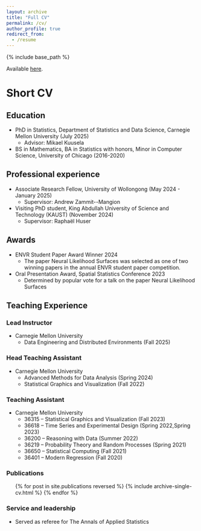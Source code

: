 ```yaml
---
layout: archive
title: "Full CV"
permalink: /cv/
author_profile: true
redirect_from:
  - /resume
---
```


{% include base_path %}

Available [here](../files/CV_JW.pdf).

# Short CV

## Education
* PhD in Statistics, Department of Statistics and Data Science, Carnegie Mellon University (July 2025)
  * Advisor: Mikael Kuusela
* BS in Mathematics, BA in Statistics with honors, Minor in Computer Science, University of Chicago (2016-2020)

## Professional experience
* Associate Research Fellow, University of Wollongong (May 2024 - January 2025) 
  * Supervisor: Andrew Zammit--Mangion
* Visiting PhD student, King Abdullah University of Science and Technology (KAUST) (November 2024) 
  * Supervisor: Raphaël Huser

## Awards
* ENVR Student Paper Award Winner 2024
  * The paper Neural Likelihood Surfaces was selected as one of two winning papers in the annual ENVR student paper competition.
* Oral Presentation Award, Spatial Statistics Conference 2023
  * Determined by popular vote for a talk on the paper Neural Likelihood Surfaces


## Teaching Experience

### Lead Instructor

* Carnegie Mellon University
  * Data Engineering and Distributed Environments (Fall 2025)

### Head Teaching Assistant

* Carnegie Mellon University
  * Advanced Methods for Data Analysis (Spring 2024)
  * Statistical Graphics and Visualization (Fall 2022)

### Teaching Assistant

* Carnegie Mellon University
  * 36315 – Statistical Graphics and Visualization (Fall 2023)
  * 36618 – Time Series and Experimental Design (Spring 2022,Spring 2023)
  * 36200 – Reasoning with Data (Summer 2022)
  * 36219 – Probability Theory and Random Processes (Spring 2021)
  * 36650 – Statistical Computing (Fall 2021)
  * 36401 – Modern Regression (Fall 2020)

### Publications
  <ul>{% for post in site.publications reversed %}
    {% include archive-single-cv.html %}
  {% endfor %}</ul>

### Service and leadership
* Served as referee for The Annals of Applied Statistics


  
